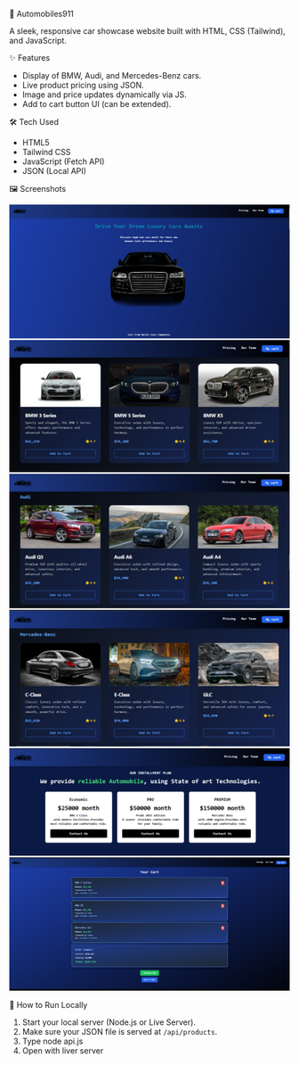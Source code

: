  🚗 Automobiles911

A sleek, responsive car showcase website built with HTML, CSS (Tailwind), and JavaScript.

 ✨ Features

- Display of BMW, Audi, and Mercedes-Benz cars.
- Live product pricing using JSON.
- Image and price updates dynamically via JS.
- Add to cart button UI (can be extended).

 🛠️ Tech Used

- HTML5
- Tailwind CSS
- JavaScript (Fetch API)
- JSON (Local API)

🖼️ Screenshots

![Homepage ](./image/readme/Screenshot%202025-05-15%20171559.png)
![BMW Car Section ](./image/readme/Screenshot%202.png)
![Audi Car Section ](./image/readme/Screenshot%203.png)
![Mercedez Car Section ](./image/readme/Screenshot%204.png)
![Installment Section ](./image/readme/Screenshot%205.png)
![Cart Section ](./image/readme/Screensho%206.png)


🔧 How to Run Locally

1. Start your local server (Node.js or Live Server).
2. Make sure your JSON file is served at `/api/products`.
3. Type node api.js
3. Open with liver server
